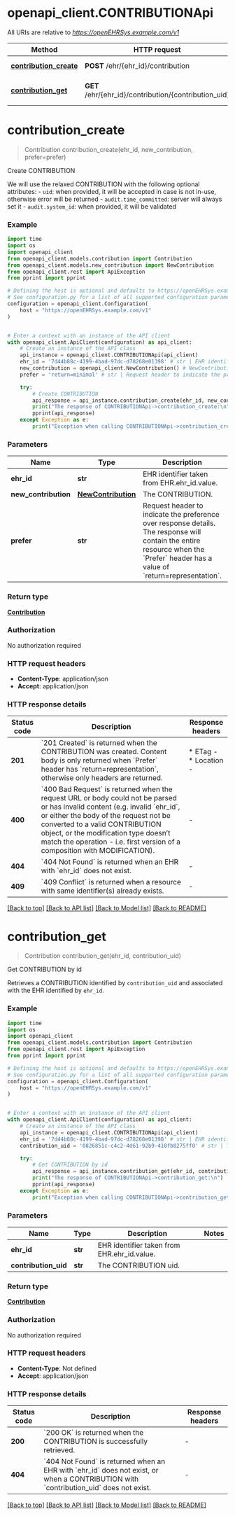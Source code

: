 # openapi_client.CONTRIBUTIONApi

All URIs are relative to *https://openEHRSys.example.com/v1*

Method | HTTP request | Description
------------- | ------------- | -------------
[**contribution_create**](CONTRIBUTIONApi.md#contribution_create) | **POST** /ehr/{ehr_id}/contribution | Create CONTRIBUTION
[**contribution_get**](CONTRIBUTIONApi.md#contribution_get) | **GET** /ehr/{ehr_id}/contribution/{contribution_uid} | Get CONTRIBUTION by id


# **contribution_create**
> Contribution contribution_create(ehr_id, new_contribution, prefer=prefer)

Create CONTRIBUTION

We will use the relaxed CONTRIBUTION with the following optional attributes:   - `uid`: when provided, it will be accepted in case is not in-use, otherwise error will be returned   - `audit.time_committed`: server will always set it   - `audit.system_id`: when provided, it will be validated 

### Example


```python
import time
import os
import openapi_client
from openapi_client.models.contribution import Contribution
from openapi_client.models.new_contribution import NewContribution
from openapi_client.rest import ApiException
from pprint import pprint

# Defining the host is optional and defaults to https://openEHRSys.example.com/v1
# See configuration.py for a list of all supported configuration parameters.
configuration = openapi_client.Configuration(
    host = "https://openEHRSys.example.com/v1"
)


# Enter a context with an instance of the API client
with openapi_client.ApiClient(configuration) as api_client:
    # Create an instance of the API class
    api_instance = openapi_client.CONTRIBUTIONApi(api_client)
    ehr_id = '7d44b88c-4199-4bad-97dc-d78268e01398' # str | EHR identifier taken from EHR.ehr_id.value. 
    new_contribution = openapi_client.NewContribution() # NewContribution | The CONTRIBUTION. 
    prefer = 'return=minimal' # str | Request header to indicate the preference over response details. The response will contain the entire resource when the `Prefer` header has a value of `return=representation`.  (optional) (default to 'return=minimal')

    try:
        # Create CONTRIBUTION
        api_response = api_instance.contribution_create(ehr_id, new_contribution, prefer=prefer)
        print("The response of CONTRIBUTIONApi->contribution_create:\n")
        pprint(api_response)
    except Exception as e:
        print("Exception when calling CONTRIBUTIONApi->contribution_create: %s\n" % e)
```



### Parameters


Name | Type | Description  | Notes
------------- | ------------- | ------------- | -------------
 **ehr_id** | **str**| EHR identifier taken from EHR.ehr_id.value.  | 
 **new_contribution** | [**NewContribution**](NewContribution.md)| The CONTRIBUTION.  | 
 **prefer** | **str**| Request header to indicate the preference over response details. The response will contain the entire resource when the &#x60;Prefer&#x60; header has a value of &#x60;return&#x3D;representation&#x60;.  | [optional] [default to &#39;return&#x3D;minimal&#39;]

### Return type

[**Contribution**](Contribution.md)

### Authorization

No authorization required

### HTTP request headers

 - **Content-Type**: application/json
 - **Accept**: application/json

### HTTP response details

| Status code | Description | Response headers |
|-------------|-------------|------------------|
**201** | &#x60;201 Created&#x60; is returned when the CONTRIBUTION was created.  Content body is only returned when &#x60;Prefer&#x60; header has &#x60;return&#x3D;representation&#x60;, otherwise only headers are returned.  |  * ETag -  <br>  * Location -  <br>  |
**400** | &#x60;400 Bad Request&#x60; is returned when the request URL or body could not be parsed or has invalid content (e.g. invalid &#x60;ehr_id&#x60;, or either the body of the request not be converted to a valid CONTRIBUTION object, or the modification type doesn’t match the operation - i.e. first version of a composition with MODIFICATION).  |  -  |
**404** | &#x60;404 Not Found&#x60; is returned when an EHR with &#x60;ehr_id&#x60; does not exist.  |  -  |
**409** | &#x60;409 Conflict&#x60; is returned when a resource with same identifier(s) already exists.  |  -  |

[[Back to top]](#) [[Back to API list]](../README.md#documentation-for-api-endpoints) [[Back to Model list]](../README.md#documentation-for-models) [[Back to README]](../README.md)

# **contribution_get**
> Contribution contribution_get(ehr_id, contribution_uid)

Get CONTRIBUTION by id

Retrieves a CONTRIBUTION identified by `contribution_uid` and associated with the EHR identified by `ehr_id`. 

### Example


```python
import time
import os
import openapi_client
from openapi_client.models.contribution import Contribution
from openapi_client.rest import ApiException
from pprint import pprint

# Defining the host is optional and defaults to https://openEHRSys.example.com/v1
# See configuration.py for a list of all supported configuration parameters.
configuration = openapi_client.Configuration(
    host = "https://openEHRSys.example.com/v1"
)


# Enter a context with an instance of the API client
with openapi_client.ApiClient(configuration) as api_client:
    # Create an instance of the API class
    api_instance = openapi_client.CONTRIBUTIONApi(api_client)
    ehr_id = '7d44b88c-4199-4bad-97dc-d78268e01398' # str | EHR identifier taken from EHR.ehr_id.value. 
    contribution_uid = '0826851c-c4c2-4d61-92b9-410fb8275ff0' # str | The CONTRIBUTION uid. 

    try:
        # Get CONTRIBUTION by id
        api_response = api_instance.contribution_get(ehr_id, contribution_uid)
        print("The response of CONTRIBUTIONApi->contribution_get:\n")
        pprint(api_response)
    except Exception as e:
        print("Exception when calling CONTRIBUTIONApi->contribution_get: %s\n" % e)
```



### Parameters


Name | Type | Description  | Notes
------------- | ------------- | ------------- | -------------
 **ehr_id** | **str**| EHR identifier taken from EHR.ehr_id.value.  | 
 **contribution_uid** | **str**| The CONTRIBUTION uid.  | 

### Return type

[**Contribution**](Contribution.md)

### Authorization

No authorization required

### HTTP request headers

 - **Content-Type**: Not defined
 - **Accept**: application/json

### HTTP response details

| Status code | Description | Response headers |
|-------------|-------------|------------------|
**200** | &#x60;200 OK&#x60; is returned when the CONTRIBUTION is successfully retrieved.  |  -  |
**404** | &#x60;404 Not Found&#x60; is returned when an EHR with &#x60;ehr_id&#x60; does not exist, or when a CONTRIBUTION with &#x60;contribution_uid&#x60; does not exist.  |  -  |

[[Back to top]](#) [[Back to API list]](../README.md#documentation-for-api-endpoints) [[Back to Model list]](../README.md#documentation-for-models) [[Back to README]](../README.md)

